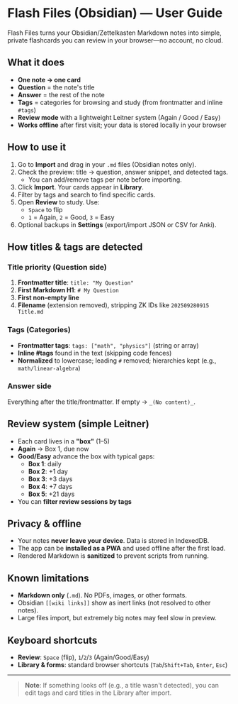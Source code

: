 # Flash Files (Obsidian) — User Guide

Flash Files turns your Obsidian/Zettelkasten Markdown notes into simple, private flashcards you can review in your browser—no account, no cloud.

## What it does

- **One note → one card**
- **Question** = the note's title
- **Answer** = the rest of the note
- **Tags** = categories for browsing and study (from frontmatter and inline `#tags`)
- **Review mode** with a lightweight Leitner system (Again / Good / Easy)
- **Works offline** after first visit; your data is stored locally in your browser

## How to use it

1. Go to **Import** and drag in your `.md` files (Obsidian notes only).
2. Check the preview: title → question, answer snippet, and detected tags.
   - You can add/remove tags per note before importing.
3. Click **Import**. Your cards appear in **Library**.
4. Filter by tags and search to find specific cards.
5. Open **Review** to study. Use:
   - `Space` to flip
   - `1` = Again, `2` = Good, `3` = Easy
6. Optional backups in **Settings** (export/import JSON or CSV for Anki).

## How titles & tags are detected

### Title priority (Question side)

1. **Frontmatter title**: `title: "My Question"`
2. **First Markdown H1**: `# My Question`
3. **First non-empty line**
4. **Filename** (extension removed), stripping ZK IDs like `202509280915 Title.md`

### Tags (Categories)

- **Frontmatter tags**: `tags: ["math", "physics"]` (string or array)
- **Inline #tags** found in the text (skipping code fences)
- **Normalized** to lowercase; leading `#` removed; hierarchies kept (e.g., `math/linear-algebra`)

### Answer side

Everything after the title/frontmatter. If empty → `_(No content)_`.

## Review system (simple Leitner)

- Each card lives in a **"box"** (1–5)
- **Again** → Box 1, due now
- **Good/Easy** advance the box with typical gaps:
  - **Box 1**: daily
  - **Box 2**: +1 day
  - **Box 3**: +3 days
  - **Box 4**: +7 days
  - **Box 5**: +21 days
- You can **filter review sessions by tags**

## Privacy & offline

- Your notes **never leave your device**. Data is stored in IndexedDB.
- The app can be **installed as a PWA** and used offline after the first load.
- Rendered Markdown is **sanitized** to prevent scripts from running.

## Known limitations

- **Markdown only** (`.md`). No PDFs, images, or other formats.
- Obsidian `[[wiki links]]` show as inert links (not resolved to other notes).
- Large files import, but extremely big notes may feel slow in preview.

## Keyboard shortcuts

- **Review**: `Space` (flip), `1`/`2`/`3` (Again/Good/Easy)
- **Library & forms**: standard browser shortcuts (`Tab`/`Shift+Tab`, `Enter`, `Esc`)

---

> **Note**: If something looks off (e.g., a title wasn't detected), you can edit tags and card titles in the Library after import.

